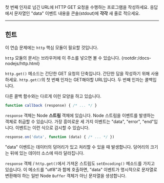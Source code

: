 첫 번째 인자로 넘긴 URL에 HTTP GET 요청을 수행하는 프로그램을 작성하세요. 응답에서 문자열인 "data" 이벤트 내용을 콘솔(stdout)에 **각각** 새 줄로 적으세요.

----------------------------------------------------------------------
## 힌트

이 연습 문제에는 `http` 핵심 모듈이 필요할 것입니다.

`http` 모듈의 문서는 브라우저에 이 주소를 넣으면 볼 수 있습니다.
  {rootdir:/docs-nodejs/http.html}

`http.get()` 메소드는 간단한 GET 요청의 단축입니다. 간단한 답을 작성하기 위해 사용하세요. `http.get()`의 첫 번째 인자는 GET해야할 URL입니다. 두 번째 인자는 콜백입니다.

다른 콜백 함수와는 다르게 이런 모양을 하고 있습니다.

```js
function callback (response) { /* ... */ }
```

`response` 객체는 Node **스트림** 객체에 있습니다. Node 스트림을 이벤트를 발생하는 객체로 취급할 수 있습니다. 가장 흥미로운 세 가지 이벤트는 "data", "error", "end"입니다. 이벤트는 이런 식으로 감시할 수 있습니다.

```js
response.on('data', function (data) { /* ... */ })
```

"data" 이벤트는 데이터의 덩어리가 있고 처리할 수 있을 때 발생합니다. 덩어리의 크기는 뒤에 있는 데이터 소스에 따라 달라집니다.

`response` 객체 / `http.get()`에서 가져온 스트림도 `setEncoding()` 메소드를 가지고 있습니다. 이 메소드를 "utf8"과 함께 호출하면, "data" 이벤트가 명시적으로 문자열로 변환해야 하는 일반 Node `Buffer` 객체가 아닌 문자열을 생성합니다.
